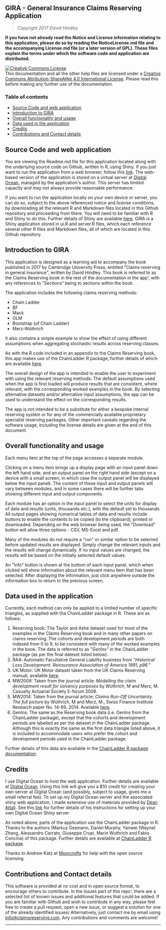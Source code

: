 ## GIRA - General Insurance Claims Reserving Application

> *Copyright 2017 David Hindley*

**If you have not already read the Notice and License information relating to this application, please do so by reading the NoticeLicense.md file and the accompanying License.md file (or a later version of GPL). These files explain the terms under which the software code and application are distributed.**

<a rel="license" href="http://creativecommons.org/licenses/by-sa/4.0/"><img alt="Creative Commons License" style="border-width:0" src="https://i.creativecommons.org/l/by-sa/4.0/88x31.png" /></a><br />This documentation and all the other help files are licensed under a <a rel="license" href="http://creativecommons.org/licenses/by-sa/4.0/">Creative Commons Attribution-ShareAlike 4.0 International License</a>.  Please read this before making any further use of the documentation.

### Table of contents

- [Source Code and web application](#sourcecode)
- [Introduction to GIRA](#intro)
- [Overall functionality and usage](#overallfunc)
- [Data used in the application](#data)
- [Credits](#credits)
- [Contributions and Contact details](#contact)


## Source Code and web application

You are viewing the Readme.md file for this application located along with the underlying source code on Github, written in R, using Shiny.  If you just want to run the application from a web browser, follow this [link](https://goo.gl/ZrEcM5).  The web-based version of the application is stored on a virtual server at [Digital Ocean](https://www.digitalocean.com/), managed by the application's author.  This server has limited capacity and may not always provide reasonable performance.  

If you want to run the application locally on your own device or server, you can do so, subject to the above referenced notice and license conditions, by downloading all the relevant R and Markdown files located in this Github repository and proceeding from there.  You will need to be familiar with R and Shiny to do this. Further details of Shiny are available [here](https://shiny.rstudio.com/).  GIRA is a Shiny application stored in ui.R and server.R files, which each reference several other R files and Markdown files, all of which are located in this Github repository.

## Introduction to GIRA

This application is designed as a learning aid to accompany the book published in 2017 by Cambridge University Press, entitled "Claims reserving in general insurance", written by David Hindley.  This book is referred to as the Claims Reserving book in the rest of the documentation in the app', with any references to "Sections" being to sections within the book.

The application includes the following claims reserving methods:

* Chain Ladder
* BF
* Mack
* GLM
* Bootstrap (of Chain Ladder)
* Merz-Wüthrich

It also contains a simple example to show the effect of using different assumptions when aggregating stochastic results across reserving classes. 

As with the R code included in an appendix to the Claims Reserving book, this app makes use of the ChainLadder R package, further details of which are available [here](https://cran.r-project.org/web/packages/ChainLadder/ChainLadder.pdf).

The overall design of the app is intended to enable the user to experiment with using the relevant reserving methods.  The default assumptions used when the app is first loaded will produce results that are consistent, where relevant, with the corresponding worked examples in the book. By selecting alternative datasets and/or alternative input assumptions, the app can be used to understand the effect on the corresponding results.

The app is not intended to be a substitute for either a bespoke internal reserving system or for any of the commercially available proprietary specialist reserving packages. Other important caveats regarding the software usage, including the license details are given at the end of this document. 
 

## Overall functionality and usage

Each menu item at the top of the page accesses a separate module. 

Clicking on a menu item brings up a display page with an input panel down the left hand side, and an output panel on the right hand side (except on a device with a small screen, in which case the output panel will be displayed below the input panel).  The content of these input and output panels will vary between modules, and in some cases there will be further tabs showing different input and output components. 

Each module has an option in the input panel to select the units for display of data and results (units, thousands etc.), with the default set to thousands.  All output pages showing numerical tables of data and results include buttons to enable the contents to be copied (to the clipboard), printed or downloaded.  Depending on the web browser being used, the "Download" button will allow three options - CSV, MS-Excel and pdf.

Many of the modules do not require a "run" or similar option to be selected before updated results are displayed. Simply change the relevant inputs and the results will change dynamically.  If no input values are changed, the results will be based on the initially selected default values.

An "Info" button is shown at the bottom of each input panel, which when clicked will show information about the relevant menu item that has been selected.  After displaying the information, just click anywhere outside the information box to return to the previous screen.

## Data used in the application

Currently, each method can only be applied to a limited number of specific triangles, as supplied with the ChainLadder package in R. These are as follows:

1. Reserving book: The Taylor and Ashe dataset used for most of the examples in the Claims Reserving book and in many other papers on claims reserving.  The cohorts and development periods are both indexed from 0 to 9, to be consistent with many of the worked examples in the book. The data is referred to as *"GenIns"* in the ChainLadder package (as per the final dateset listed below).
2. RAA: Automatic Facultative General Liability business from *"Historical Loss Development. Reinsurance Association of America 1991, p96."*
3. UK Motor: UK Motor dataset taken from the UK Claims Reserving manual, available [here](http://www.actuaries.org.uk/research-and-resources/documents/claims-reserving-manual-vol2-section-d5-regression-models-based-lo-0 "Claims reserving manual").
4. MW2008: Taken from the journal article: *Modelling the claim development result for solvency purposes* by Wüthrich, M and Merz, M. Casualty Actuarial Society E-forum 2008.
5. MW2014: Taken from the journal article: *Claims Run-Off Uncertainty. The full picture* by Wüthrich, M and Merz, M., Swiss Finance Institute Research paper No. 14-69. 2014. Available [here](http://ssrn.com/abstract=2524352).
6. GenIns: The same as the Reserving book data (i.e. GenIns from the ChainLadder package), except that the cohorts and development periods are labelled as per the dataset in the ChainLadder package. Although this is exactly the same as the first data triangle listed above, it is included to accommodate users who prefer the cohort and development periods used in the ChainLadder package. 

Further details of this data are available in the [ChainLadder R package documentation](https://cran.r-project.org/web/packages/ChainLadder/ChainLadder.pdf).

## Credits

I use Digital Ocean to host the web application.  Further details are available at [Digital Ocean](https://m.do.co/c/55032fedbb01). Using this link will give you a $10 credit for creating your own server at Digital Ocean (and possibly, subject to usage, gives me a small referral fee).  To set up my Digital Ocean server and the associated shiny web application, I made extensive use of materials provided by [Dean Attali](http://deanattali.com/). See this [link](http://deanattali.com/2015/05/09/setup-rstudio-shiny-server-digital-ocean/) for further details of his instructions for setting up your own Digital Ocean Shiny server.

As noted above, parts of the application use the ChainLadder package in R.  Thanks to the authors (Markus Gesmann, Daniel Murphy, Yanwei (Wayne) Zhang, Alessandro Carrato, Giuseppe Crupi, Mario Wuthrich and Fabio Concina) of this package.  Further details are available at [ChainLadder R package](https://github.com/mages/ChainLadder).

Thanks to Andrew Katz at [Moorcrofts](http://www.moorcrofts.com) for help with the open source licensing.

## Contributions and Contact details

This software is provided at no cost and in open source format, to encourage others to contribute.  In the Issues part of this repo', there are a selected list of known issues and additional features that could be added. If you are familiar with Github and wish to contribute in any way, please feel free to create a pull request, open a new issue, or suggest a solution for one of the already identified issues/  Alternatively, just contact me by email using info@claimsreserving.com.  Any contributions and comments are welcome!

----------

